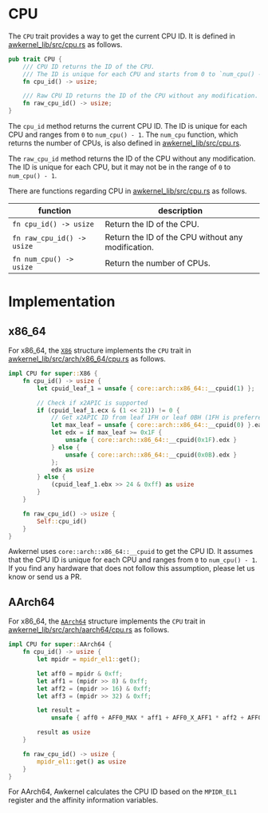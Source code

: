 # CPU

The `CPU` trait provides a way to get the current CPU ID.
It is defined in [awkernel_lib/src/cpu.rs](https://github.com/tier4/awkernel/blob/main/awkernel_lib/src/cpu.rs) as follows.

```rust
pub trait CPU {
    /// CPU ID returns the ID of the CPU.
    /// The ID is unique for each CPU and starts from 0 to `num_cpu() - 1`.
    fn cpu_id() -> usize;

    /// Raw CPU ID returns the ID of the CPU without any modification.
    fn raw_cpu_id() -> usize;
}
```

The `cpu_id` method returns the current CPU ID.
The ID is unique for each CPU and ranges from `0` to `num_cpu() - 1`.
The `num_cpu` function, which returns the number of CPUs,
is also defined in [awkernel_lib/src/cpu.rs](https://github.com/tier4/awkernel/blob/main/awkernel_lib/src/cpu.rs).

The `raw_cpu_id` method returns the ID of the CPU without any modification.
The ID is unique for each CPU,
but it may not be in the range of `0` to `num_cpu() - 1`.

There are functions regarding CPU in [awkernel_lib/src/cpu.rs](https://github.com/tier4/awkernel/blob/main/awkernel_lib/src/cpu.rs) as follows.

|  function             | description |
|-----------------------|-------------|
| `fn cpu_id() -> usize` | Return the ID of the CPU. |
| `fn raw_cpu_id() -> usize` | Return the ID of the CPU without any modification. |
| `fn num_cpu() -> usize` | Return the number of CPUs. |

# Implementation

## x86_64

For x86_64, the [`X86`](https://github.com/tier4/awkernel/blob/main/awkernel_lib/src/arch/x86_64.rs) structure implements the `CPU` trait in
[awkernel_lib/src/arch/x86_64/cpu.rs](https://github.com/tier4/awkernel/blob/main/awkernel_lib/src/arch/x86_64/cpu.rs) as follows.

```rust
impl CPU for super::X86 {
    fn cpu_id() -> usize {
        let cpuid_leaf_1 = unsafe { core::arch::x86_64::__cpuid(1) };

        // Check if x2APIC is supported
        if (cpuid_leaf_1.ecx & (1 << 21)) != 0 {
            // Get x2APIC ID from leaf 1FH or leaf 0BH (1FH is preferred)
            let max_leaf = unsafe { core::arch::x86_64::__cpuid(0) }.eax;
            let edx = if max_leaf >= 0x1F {
                unsafe { core::arch::x86_64::__cpuid(0x1F).edx }
            } else {
                unsafe { core::arch::x86_64::__cpuid(0x0B).edx }
            };
            edx as usize
        } else {
            (cpuid_leaf_1.ebx >> 24 & 0xff) as usize
        }
    }

    fn raw_cpu_id() -> usize {
        Self::cpu_id()
    }
}
```

Awkernel uses `core::arch::x86_64::__cpuid` to get the CPU ID.
It assumes that the CPU ID is unique for each CPU and ranges from `0` to `num_cpu() - 1`.
If you find any hardware that does not follow this assumption,
please let us know or send us a PR.

## AArch64

For x86_64, the [`AArch64`](https://github.com/tier4/awkernel/blob/main/awkernel_lib/src/arch/aarch64.rs) structure implements the `CPU` trait in [awkernel_lib/src/arch/aarch64/cpu.rs](https://github.com/tier4/awkernel/blob/main/awkernel_lib/src/arch/aarch64/cpu.rs) as follows.

```rust
impl CPU for super::AArch64 {
    fn cpu_id() -> usize {
        let mpidr = mpidr_el1::get();

        let aff0 = mpidr & 0xff;
        let aff1 = (mpidr >> 8) & 0xff;
        let aff2 = (mpidr >> 16) & 0xff;
        let aff3 = (mpidr >> 32) & 0xff;

        let result =
            unsafe { aff0 + AFF0_MAX * aff1 + AFF0_X_AFF1 * aff2 + AFF0_X_AFF1_X_AFF2 * aff3 };

        result as usize
    }

    fn raw_cpu_id() -> usize {
        mpidr_el1::get() as usize
    }
}
```
For AArch64, Awkernel calculates the CPU ID based on the `MPIDR_EL1` register and the affinity information variables.
